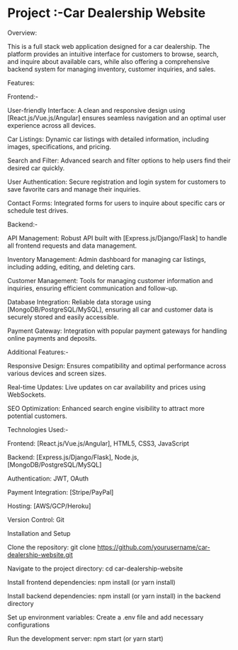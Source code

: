 # Project :-Car Dealership Website

Overview:

This is a full stack web application designed for a car dealership. The platform provides an intuitive interface for customers to browse, search, and inquire about available cars, while also offering a comprehensive backend system for managing inventory, customer inquiries, and sales.

Features:

Frontend:-

User-friendly Interface: A clean and responsive design using [React.js/Vue.js/Angular] ensures seamless navigation and an optimal user experience across all devices.

Car Listings: Dynamic car listings with detailed information, including images, specifications, and pricing.

Search and Filter: Advanced search and filter options to help users find their desired car quickly.

User Authentication: Secure registration and login system for customers to save favorite cars and manage their inquiries.

Contact Forms: Integrated forms for users to inquire about specific cars or schedule test drives.

Backend:-

API Management: Robust API built with [Express.js/Django/Flask] to handle all frontend requests and data management.

Inventory Management: Admin dashboard for managing car listings, including adding, editing, and deleting cars.

Customer Management: Tools for managing customer information and inquiries, ensuring efficient communication and follow-up.

Database Integration: Reliable data storage using [MongoDB/PostgreSQL/MySQL], ensuring all car and customer data is securely stored and easily accessible.

Payment Gateway: Integration with popular payment gateways for handling online payments and deposits.

Additional Features:-

Responsive Design: Ensures compatibility and optimal performance across various devices and screen sizes.

Real-time Updates: Live updates on car availability and prices using WebSockets.

SEO Optimization: Enhanced search engine visibility to attract more potential customers.

Technologies Used:-

Frontend: [React.js/Vue.js/Angular], HTML5, CSS3, JavaScript

Backend: [Express.js/Django/Flask], Node.js, [MongoDB/PostgreSQL/MySQL]

Authentication: JWT, OAuth

Payment Integration: [Stripe/PayPal]

Hosting: [AWS/GCP/Heroku]

Version Control: Git

Installation and Setup

Clone the repository: git clone https://github.com/yourusername/car-dealership-website.git

Navigate to the project directory: cd car-dealership-website

Install frontend dependencies: npm install (or yarn install)

Install backend dependencies: npm install (or yarn install) in the backend directory

Set up environment variables: Create a .env file and add necessary configurations

Run the development server: npm start (or yarn start)
